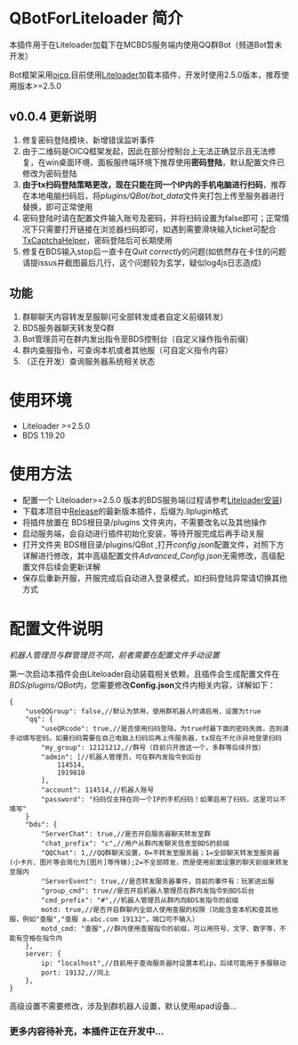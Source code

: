# QBotForLiteloader 简介

本插件用于在Liteloader加载下在MCBDS服务端内使用QQ群Bot（频道Bot暂未开发）

Bot框架采用[oicq](https://github.com/takayama-lily/oicq),目前使用[Liteloader](https://github.com/LiteLDev/LiteLoaderBDS)加载本插件，开发时使用2.5.0版本，推荐使用版本>=2.5.0

## v0.0.4 更新说明
1. 修复密码登陆模块，新增错误监听事件
2. 由于二维码是OICQ框架发起，因此在部分控制台上无法正确显示且无法修复，在win桌面环境、面板服终端环境下推荐使用**密码登陆**，默认配置文件已修改为密码登陆
3. **由于tx扫码登陆策略更改，现在只能在同一个IP内的手机电脑进行扫码**，推荐在本地电脑扫码后，将*plugins/QBot/bot_data*文件夹打包上传至服务器进行替换，即可正常使用
4. 密码登陆时请在配置文件输入账号及密码，并将扫码设置为false即可；正常情况下只需要打开链接在浏览器扫码即可，如遇到需要滑块输入ticket可配合[TxCaptchaHelper](https://github.com/mzdluo123/TxCaptchaHelper)，密码登陆后可长期使用
5. 修复在BDS输入stop后一直卡在*Quit correctly*的问题(如依然存在卡住的问题请提issus并截图最后几行，这个问题较为玄学，疑似log4js日志造成)



## 功能
1. 群聊聊天内容转发至服聊(可全部转发或者自定义前缀转发）
2. BDS服务器聊天转发至Q群
3. Bot管理员可在群内发出指令至BDS控制台（自定义操作指令前缀）
4. 群内查服指令，可查询本机或者其他服（可自定义指令内容）
5. （正在开发）查询服务器系统相关状态

# 使用环境
- Liteloader >=2.5.0
- BDS 1.19.20

# 使用方法
- 配置一个 Liteloader>=2.5.0 版本的BDS服务端(过程请参考[Liteloader安装](https://github.com/LiteLDev/LiteLoaderBDS/blob/main/README_zh-cn.md#-%E5%AE%89%E8%A3%85))
- 下载本项目中[Release](https://github.com/yanhy2000/QBotForLiteloader/releases)的最新版本插件，后缀为.llplugin格式
- 将插件放置在 BDS根目录/plugins 文件夹内，不需要改名以及其他操作
- 启动服务端，会自动进行插件初始化安装，等待开服完成后再手动关服
- 打开文件夹 BDS根目录/plugins/QBot ,打开*config.json*配置文件，对照下方详解进行修改，其中高级配置文件*Advanced_Config.json*无需修改，高级配置文件后续会更新详解
- 保存后重新开服，开服完成后自动进入登录模式，如扫码登陆异常请切换其他方式

# 配置文件说明
*机器人管理员与群管理员不同，前者需要在配置文件手动设置*

第一次启动本插件会由Liteloader自动装载相关依赖，且插件会生成配置文件在*BDS/plugins/QBot*内，您需要修改**Config.json**文件内相关内容，详解如下：

```
{
	"useQQGroup": false,//默认为禁用，使用群机器人时请启用，设置为true
	"qq": {
		"useQRcode": true,//是否使用扫码登陆，为true时最下面的密码失效，否则请手动填写密码，如要扫码需要在自己电脑上扫码后再上传服务器，tx现在不允许异地登录扫码
		"my_group": 12121212,//群号（目前只开放这一个，多群等后续开放）
		"admin": [//机器人管理员，可在群内发指令到后台
			114514,
			1919810
		],
		"account": 114514,//机器人账号
		"password": "扫码仅支持在同一个IP的手机扫码！如果启用了扫码，这里可以不填写"
	}
	"bds": {
		"ServerChat": true,//是否开启服务器聊天转发至群
		"chat_prefix": "c",//用户从群内发聊天信息至BDS的前缀
		"QQChat": 1,//QQ群聊天设置，0=不转发至服务器；1=全部聊天转发至服务器(小卡片、图片等会简化为[图片]等传输);2=不全部转发，而是使用前面设置的聊天前缀来转发至服内
		"ServerEvent": true,//是否转发服务器事件，目前的事件有：玩家进出服
		"group_cmd": true//是否开启机器人管理员在群内发指令到BDS后台
		"cmd_prefix": "#",//机器人管理员从群内向BDS发指令的前缀
		motd: true,//是否开启群聊内全部人使用查服的权限（功能含查本机和查其他服，例如"查服","查服 a.abc.com 19132"，端口可不输入）
		motd_cmd: "查服",//群内使用查服指令的前缀，可以用符号、文字、数字等，不能有空格在指令内
	},
	server: {
		ip: "localhost",//目前用于查询服务器时设置本机ip，后续可能用于多服联动
		port: 19132,//同上
	},
}
```

高级设置不需要修改，涉及到群机器人设置，默认使用apad设备...

### 更多内容待补充，本插件正在开发中...
